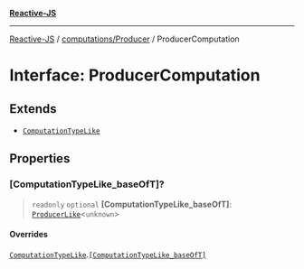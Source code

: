 [**Reactive-JS**](../../../README.md)

***

[Reactive-JS](../../../README.md) / [computations/Producer](../README.md) / ProducerComputation

# Interface: ProducerComputation

## Extends

- [`ComputationTypeLike`](../../interfaces/ComputationTypeLike.md)

## Properties

### \[ComputationTypeLike\_baseOfT\]?

> `readonly` `optional` **\[ComputationTypeLike\_baseOfT\]**: [`ProducerLike`](../../interfaces/ProducerLike.md)\<`unknown`\>

#### Overrides

[`ComputationTypeLike`](../../interfaces/ComputationTypeLike.md).[`[ComputationTypeLike_baseOfT]`](../../interfaces/ComputationTypeLike.md#computationtypelike_baseoft)
